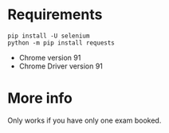 # Requirements
```
pip install -U selenium
python -m pip install requests
```

- Chrome version 91
- Chrome Driver version 91


# More info
Only works if you have only one exam booked.